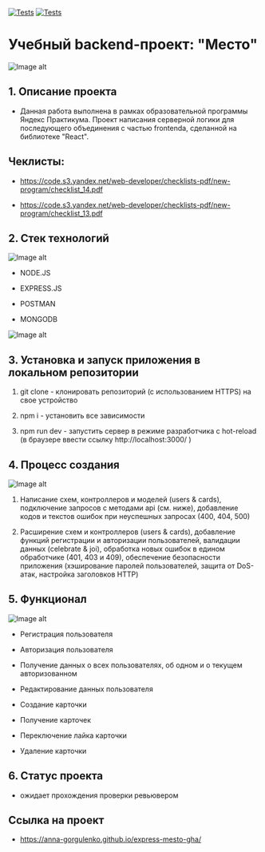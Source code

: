 [![Tests](../../actions/workflows/tests-13-sprint.yml/badge.svg)](../../actions/workflows/tests-13-sprint.yml) [![Tests](../../actions/workflows/tests-14-sprint.yml/badge.svg)](../../actions/workflows/tests-14-sprint.yml)

# Учебный backend-проект: "Место"

![Image alt](https://i.ibb.co/jkHpLJQ/Screenshot-2113.png)


## 1. Описание проекта

- Данная работа выполнена в рамках образовательной программы Яндекс Практикума. Проект написания серверной логики для последующего объединения с частью frontendа, сделанной на библиотеке "React".

## Чеклисты:

- https://code.s3.yandex.net/web-developer/checklists-pdf/new-program/checklist_14.pdf

- https://code.s3.yandex.net/web-developer/checklists-pdf/new-program/checklist_13.pdf

## 2. Стек технологий

![Image alt](https://i.ibb.co/rp4XNvD/Screenshot-2117.png)

- NODE.JS

- EXPRESS.JS

- POSTMAN

- MONGODB

![Image alt](https://i.ibb.co/djzGCZw/Screenshot-2118.png)

## 3. Установка и запуск приложения в локальном репозитории

1. git clone - клонировать репозиторий (с использованием HTTPS) на свое устройство

2. npm i - установить все зависимости

3. npm run dev - запустить сервер в режиме разработчика с hot-reload (в браузере ввести ссылку http://localhost:3000/ )

## 4. Процесс создания

![Image alt](https://i.ibb.co/FDn30Qz/Screenshot-2116.png)

1. Написание схем, контроллеров и моделей (users & cards), подключение запросов с методами api (см. ниже), добавление кодов и текстов ошибок при неуспешных запросах (400, 404, 500)

2. Расширение схем и контроллеров (users & cards), добавление функций регистрации и авторизации пользователей, валидации данных (celebrate & joi), обработка новых ошибок в едином обработчике (401, 403 и 409), обеспечение безопасности приложения (хэширование паролей пользователей, защита от DoS-атак, настройка заголовков HTTP)

## 5. Функционал

![Image alt](https://i.ibb.co/q1F34NN/Screenshot-2109.png)

- Регистрация пользователя

- Авторизация пользователя

- Получение данных о всех пользователях, об одном и о текущем авторизованном

- Редактирование данных пользователя

- Создание карточки

- Получение карточек

- Переключение лайка карточки

- Удаление карточки

## 6. Статус проекта

- ожидает прохождения проверки ревьювером

## Cсылка на проект

- https://anna-gorgulenko.github.io/express-mesto-gha/
